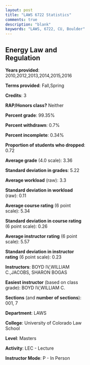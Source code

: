 ```yaml
---
layout: post
title: "LAWS 6722 Statistics"
comments: true
description: "blank"
keywords: "LAWS, 6722, CU, Boulder"
--- 
```

<head>
<script src="https://ajax.googleapis.com/ajax/libs/jquery/2.1.3/jquery.min.js"></script>
<script src="https://dl.dropboxusercontent.com/s/pc42nxpaw1ea4o9/highcharts.js?dl=0"></script>
<!-- <script src="../assets/js/highcharts.js"></script> -->
<style type="text/css">@font-face {
	font-family: "Bebas Neue";
	src: url(https://www.filehosting.org/file/details/544349/BebasNeue%20Regular.otf) format("opentype");
	}
	h1.Bebas { 
		font-family: "Bebas Neue", Verdana, Tahoma;
	}
</style>
</head>
<body>
	<div id="container" style="float: right; width: 45%; height: 88%; margin-left: 2.5%; margin-right: 2.5%;"></div>
	<script language="JavaScript">
		$(document).ready(function() {
		var chart = {type: 'column'};
		var title = {text: 'Grade Distribution'};
		var xAxis = {categories: ['A','B','C','D','F'],crosshair: true};
		var yAxis = {min: 0,title: {text: 'Percentage'}};
		var tooltip = {headerFormat: '<center><b><span style="font-size:20px">{point.key}</span></b></center>',
		               pointFormat: '<td style="padding:0"><b>{point.y:.1f}%</b></td>',
		               footerFormat: '</table>',shared: true,useHTML: true};
		var plotOptions = {column: {pointPadding: 0.0,borderWidth: 0}};  
		var credits = {enabled: false};var series= [{name: 'Percent',data: [38.55,57.09,4.36,0.0,0.0,]}];
		var json = {};
		json.chart = chart;
		json.title = title;
		json.tooltip = tooltip;
		json.xAxis = xAxis;
		json.yAxis = yAxis;  
		json.series = series;
		json.plotOptions = plotOptions;  
		json.credits = credits;
		$('#container').highcharts(json);
	});
	</script>
</body>
			   
## Energy Law and Regulation

**Years provided**: 2010,2012,2013,2014,2015,2016

**Terms provided**: Fall,Spring

**Credits**: 3

**RAP/Honors class?** Neither

**Percent grade**: 99.35%

**Percent withdrawn**: 0.7%

**Percent incomplete**: 0.34%

**Proportion of students who dropped**: 0.72

**Average grade** (4.0 scale): 3.36

**Standard deviation in grades**: 5.22

**Average workload** (raw): 3.3

**Standard deviation in workload** (raw): 0.11

**Average course rating** (6 point scale): 5.34

**Standard deviation in course rating** (6 point scale): 0.26

**Average instructor rating** (6 point scale): 5.57

**Standard deviation in instructor rating** (6 point scale): 0.23

**Instructors**: BOYD IV,WILLIAM C.,JACOBS, SHARON BOGAS

**Easiest instructor** (based on class grade): BOYD IV,WILLIAM C.

**Sections** (and **number of sections**): 001, 7

**Department**: LAWS

**College**: University of Colorado Law School

**Level**: Masters

**Activity**: LEC - Lecture

**Instructor Mode**: P  - In Person